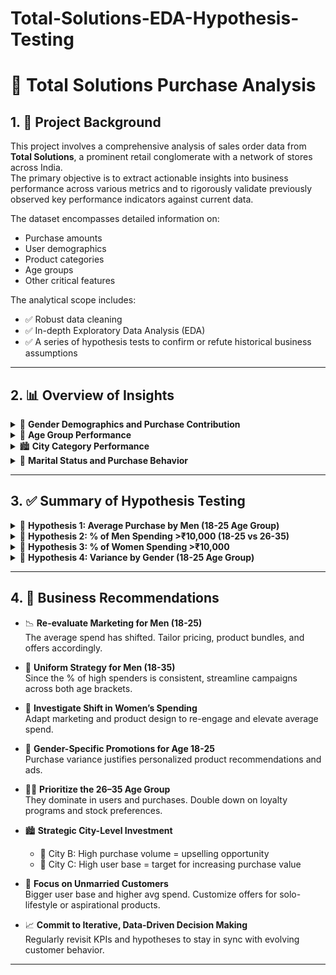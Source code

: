 # Total-Solutions-EDA-Hypothesis-Testing

# 🛒 Total Solutions Purchase Analysis

## 1. 📘 Project Background

This project involves a comprehensive analysis of sales order data from **Total Solutions**, a prominent retail conglomerate with a network of stores across India.  
The primary objective is to extract actionable insights into business performance across various metrics and to rigorously validate previously observed key performance indicators against current data.  

The dataset encompasses detailed information on:
- Purchase amounts  
- User demographics  
- Product categories  
- Age groups  
- Other critical features  

The analytical scope includes:
- ✅ Robust data cleaning  
- ✅ In-depth Exploratory Data Analysis (EDA)  
- ✅ A series of hypothesis tests to confirm or refute historical business assumptions  

---

## 2. 📊 Overview of Insights

<details>
<summary>👥 <strong>Gender Demographics and Purchase Contribution</strong></summary>

- The dataset comprises a total of **5,891 users**  
  - 👨‍💼 Males: **4,225 users** (75.47% of total purchases)  
  - 👩‍💼 Females: **1,666 users** (24.43% of total purchases)

</details>

<details>
<summary>🧓 <strong>Age Group Performance</strong></summary>

- **26-35** age group:
  - 📈 Highest number of purchases: **104,912**  
  - 👥 Highest users: **2,053**  
  - 💰 Total purchase amount: **₹975M+**  
- **36-45**: Second highest with **52,396 purchases**  
- **0-17** age group:
  - 📉 Lowest purchases: **7,064**  
  - 📉 Lowest users: **218**  
  - 💡 Surprisingly higher average purchase/user than 55+ age group

</details>

<details>
<summary>🏙️ <strong>City Category Performance</strong></summary>

- 🥇 **City Category A**: 42.25% of total purchases  
- 🥈 **City Category B**: 30.83%  
- 🥉 **City Category C**: 26.91%  

- 📌 City B: Highest total purchases in age groups 18–55  
- 🌍 City C: Highest user acquisition across age groups  
- 💡 Insight: City B = higher average purchase/user vs. City A and C

</details>

<details>
<summary>💍 <strong>Marital Status and Purchase Behavior</strong></summary>

- **Unmarried** users:
  - 📊 Avg purchase/user: ₹423,573  
  - 👥 User base: 3,417  
- **Married** users:
  - 📉 Avg purchase/user: ₹405,722  
  - 👥 User base: 2,474  

</details>

---

## 3. ✅ Summary of Hypothesis Testing

<details>
<summary>🧪 <strong>Hypothesis 1: Average Purchase by Men (18-25 Age Group)</strong></summary>

- 🔍 **Original Observation**: Avg purchase ≈ ₹10,000  
- ✅ **Conclusion**: T-test shows the avg purchase is **no longer ₹10,000**

</details>

<details>
<summary>🧪 <strong>Hypothesis 2: % of Men Spending >₹10,000 (18-25 vs 26-35)</strong></summary>

- 🔍 **Question**: Is % the same between these two age groups?  
- ✅ **Conclusion**: Z-test confirms the % is consistent

</details>

<details>
<summary>🧪 <strong>Hypothesis 3: % of Women Spending >₹10,000</strong></summary>

- 🔍 **Original Observation**: 35% of women spent > ₹10,000  
- ❌ **Conclusion**: Z-test shows this is **no longer 35%**

</details>

<details>
<summary>🧪 <strong>Hypothesis 4: Variance by Gender (18-25 Age Group)</strong></summary>

- 🔍 **Question**: Is variance of purchase amounts different by gender?  
- ✅ **Conclusion**: Levene test shows a **significant difference**

</details>

---

## 4. 📌 Business Recommendations

- 📉 **Re-evaluate Marketing for Men (18-25)**  
  The average spend has shifted. Tailor pricing, product bundles, and offers accordingly.

- 🔁 **Uniform Strategy for Men (18-35)**  
  Since the % of high spenders is consistent, streamline campaigns across both age brackets.

- 👩 **Investigate Shift in Women’s Spending**  
  Adapt marketing and product design to re-engage and elevate average spend.

- 🎯 **Gender-Specific Promotions for Age 18-25**  
  Purchase variance justifies personalized product recommendations and ads.

- 🧑‍💼 **Prioritize the 26–35 Age Group**  
  They dominate in users and purchases. Double down on loyalty programs and stock preferences.

- 🏙️ **Strategic City-Level Investment**
  - 📌 City B: High purchase volume = upselling opportunity  
  - 📌 City C: High user base = target for increasing purchase value

- 💖 **Focus on Unmarried Customers**  
  Bigger user base and higher avg spend. Customize offers for solo-lifestyle or aspirational products.

- 📈 **Commit to Iterative, Data-Driven Decision Making**  
  Regularly revisit KPIs and hypotheses to stay in sync with evolving customer behavior.

---

